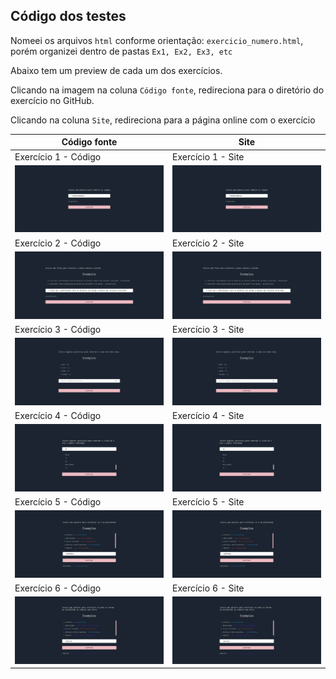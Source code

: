 ## Código dos testes

Nomeei os arquivos `html` conforme orientação: `exercicio_numero.html`, porém organizei dentro de pastas `Ex1, Ex2, Ex3, etc`

Abaixo tem um preview de cada um dos exercícios.

Clicando na imagem na coluna `Código fonte`, redireciona para o diretório do exercício no GitHub.

Clicando na coluna `Site`, redireciona para a página online com o exercício


| Código fonte                                     | Site                                              |
| ------------------------------------------------ | ------------------------------------------------- |
| Exercício 1 - Código                             | Exercício 1 - Site                                |
| [![Preview][Ex1-preview]][Ex1-source]            | [![Preview][Ex1-preview]][Ex1-demo]               |
| Exercício 2 - Código                             | Exercício 2 - Site                                |
| [![Preview][Ex2-preview]][Ex2-source]            | [![Preview][Ex2-preview]][Ex2-demo]               |
| Exercício 3 - Código                             | Exercício 3 - Site                                |
| [![Preview][Ex3-preview]][Ex3-source]            | [![Preview][Ex3-preview]][Ex3-demo]               |
| Exercício 4 - Código                             | Exercício 4 - Site                                |
| [![Preview][Ex4-preview]][Ex4-source]            | [![Preview][Ex4-preview]][Ex4-demo]               |
| Exercício 5 - Código                             | Exercício 5 - Site                                |
| [![Preview][Ex5-preview]][Ex5-source]            | [![Preview][Ex5-preview]][Ex5-demo]               |
| Exercício 6 - Código                             | Exercício 6 - Site                                |
| [![Preview][Ex6-preview]][Ex6-source]            | [![Preview][Ex6-preview]][Ex6-demo]               |



<!-- Markdown -->

[Ex1-preview]: ./Ex1/public/preview.png
[Ex1-demo]: https://teste-siimp.vercel.app/Ex1/exercicio_1.html
[Ex1-source]: https://github.com/SilasRodrigues19/SIIMP/tree/main/Ex1


[Ex2-preview]: ./Ex2/public/preview.png
[Ex2-demo]: https://teste-siimp.vercel.app/Ex2/exercicio_2.html
[Ex2-source]: https://github.com/SilasRodrigues19/SIIMP/tree/main/Ex2


[Ex3-preview]: ./Ex3/public/preview.png
[Ex3-demo]: https://teste-siimp.vercel.app/Ex3/exercicio_3.html
[Ex3-source]: https://github.com/SilasRodrigues19/SIIMP/tree/main/Ex3


[Ex4-preview]: ./Ex4/public/preview.png
[Ex4-demo]: https://teste-siimp.vercel.app/Ex4/exercicio_4.html
[Ex4-source]: https://github.com/SilasRodrigues19/SIIMP/tree/main/Ex4


[Ex5-preview]: ./Ex5/public/preview.png
[Ex5-demo]: https://teste-siimp.vercel.app/Ex5/exercicio_5.html
[Ex5-source]: https://github.com/SilasRodrigues19/SIIMP/tree/main/Ex5


[Ex6-preview]: ./Ex6/public/preview.png
[Ex6-demo]: https://teste-siimp.vercel.app/Ex6/exercicio_6.html
[Ex6-source]: https://github.com/SilasRodrigues19/SIIMP/tree/main/Ex6